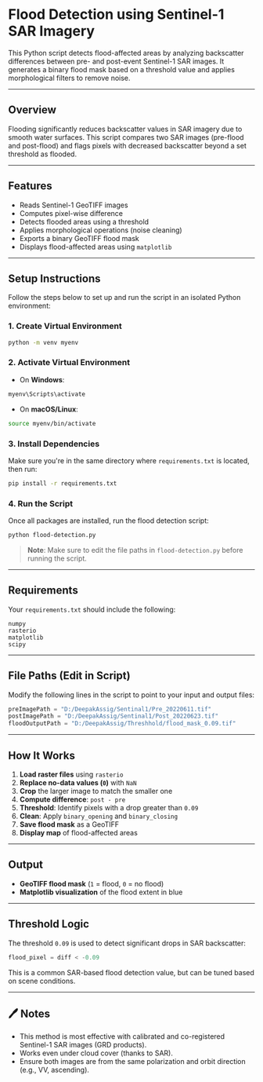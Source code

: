 # Flood Detection using Sentinel-1 SAR Imagery

This Python script detects flood-affected areas by analyzing backscatter differences between pre- and post-event Sentinel-1 SAR images. It generates a binary flood mask based on a threshold value and applies morphological filters to remove noise.

---

## Overview

Flooding significantly reduces backscatter values in SAR imagery due to smooth water surfaces. This script compares two SAR images (pre-flood and post-flood) and flags pixels with decreased backscatter beyond a set threshold as flooded.

---

## Features

- Reads Sentinel-1 GeoTIFF images
- Computes pixel-wise difference
- Detects flooded areas using a threshold
- Applies morphological operations (noise cleaning)
- Exports a binary GeoTIFF flood mask
- Displays flood-affected areas using `matplotlib`

---

## Setup Instructions

Follow the steps below to set up and run the script in an isolated Python environment:

### 1. Create Virtual Environment

```bash
python -m venv myenv
```

### 2. Activate Virtual Environment

- On **Windows**:

```bash
myenv\Scripts\activate
```

- On **macOS/Linux**:

```bash
source myenv/bin/activate
```

### 3. Install Dependencies

Make sure you're in the same directory where `requirements.txt` is located, then run:

```bash
pip install -r requirements.txt
```

### 4. Run the Script

Once all packages are installed, run the flood detection script:

```bash
python flood-detection.py
```

> **Note**: Make sure to edit the file paths in `flood-detection.py` before running the script.

---

## Requirements

Your `requirements.txt` should include the following:

```
numpy
rasterio
matplotlib
scipy
```

---

## File Paths (Edit in Script)

Modify the following lines in the script to point to your input and output files:

```python
preImagePath = "D:/DeepakAssig/Sentinal1/Pre_20220611.tif"
postImagePath = "D:/DeepakAssig/Sentinal1/Post_20220623.tif"
floodOutputPath = "D:/DeepakAssig/Threshhold/flood_mask_0.09.tif"
```

---

## How It Works

1. **Load raster files** using `rasterio`
2. **Replace no-data values (`0`)** with `NaN`
3. **Crop** the larger image to match the smaller one
4. **Compute difference**: `post - pre`
5. **Threshold**: Identify pixels with a drop greater than `0.09`
6. **Clean**: Apply `binary_opening` and `binary_closing`
7. **Save flood mask** as a GeoTIFF
8. **Display map** of flood-affected areas

---

## Output

- **GeoTIFF flood mask** (`1` = flood, `0` = no flood)
- **Matplotlib visualization** of the flood extent in blue

---

## Threshold Logic

The threshold `0.09` is used to detect significant drops in SAR backscatter:

```python
flood_pixel = diff < -0.09
```

This is a common SAR-based flood detection value, but can be tuned based on scene conditions.

---

## 🖊️ Notes

- This method is most effective with calibrated and co-registered Sentinel-1 SAR images (GRD products).
- Works even under cloud cover (thanks to SAR).
- Ensure both images are from the same polarization and orbit direction (e.g., VV, ascending).
